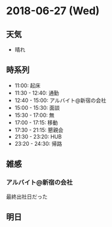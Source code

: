# 2018-06-27 (Wed)

## 天気

- 晴れ

## 時系列

- 11:00: 起床
- 11:30 - 12:40: 通勤
- 12:40 - 15:00: アルバイト@新宿の会社
- 15:00 - 15:30: 面談
- 15:30 - 17:00: 無
- 17:00 - 17:15: 移動
- 17:30 - 21:15: 懇親会
- 21:30 - 23:20: HUB
- 23:20 - 24:30: 帰路

## 雑感

### アルバイト@新宿の会社

最終出社日だった

## 明日

